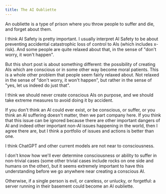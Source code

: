 ```yaml
---
title: The AI Oubliette
---
```


An oubliette is a type of prison where you throw people to suffer and die, and forget about them.

I think AI Safety is pretty important. I usually interpret AI Safety to be about preventing accidental catastrophic loss of control to AIs (which includes x-risk). And some people are quite relaxed about that, in the sense of "don't worry, it won't happen".

But this short post is about something different: the possibility of creating AIs which are conscious or in some other way become moral patients. This is a whole other problem that people seem fairly relaxed about. Not relaxed in the sense of "don't worry, it won't happen", but rather in the sense of "yes, let us indeed do just that".

I think we should never create conscious AIs on purpose, and we should take extreme measures to avoid doing it by accident.

If you don't think an AI could ever exist, or be conscious, or suffer, or you think an AI suffering doesn't matter, then we part company here. If you think that this issue can be ignored because there are other important dangers of AI and indeed other important non-AI issues happening in the world, then I agree there are, but I think a portfolio of issues and actions is better than one.

I think ChatGPT and other current models are not near to consciousness.

I don't know how we'll ever determine consciousness or ability to suffer in non-trivial cases (some other trivial cases include rocks on one side and humans on the other), but it seems extremely important to have this understanding before we go anywhere near creating a conscious AI.

Otherwise, if a single person is evil, or careless, or unlucky, or forgetful: a server running in their basement could become an AI oubliette.

